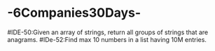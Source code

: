 # -6Companies30Days-
#IDE-50:Given an array of strings, return all groups of strings that are anagrams.
#IDe-52:Find max 10 numbers in a list having 10M entries.
